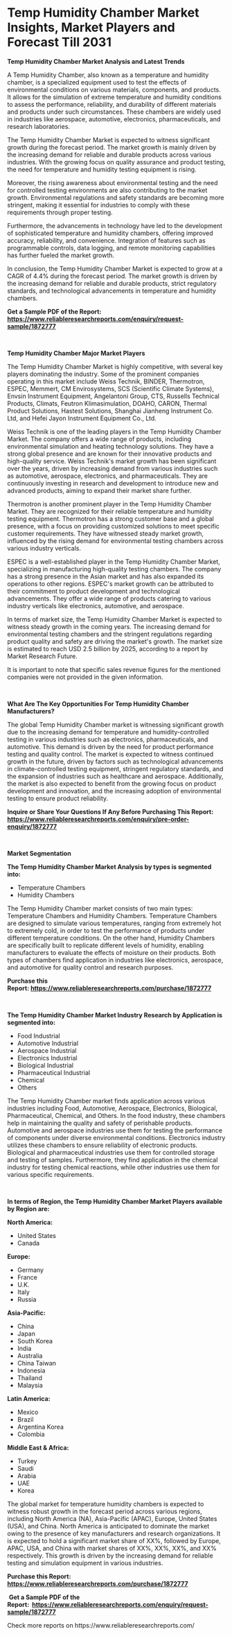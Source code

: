 <p><h1>Temp Humidity Chamber Market Insights, Market Players and Forecast Till 2031</h1></p><p><strong>Temp Humidity Chamber Market Analysis and Latest Trends</strong></p>
<p><p>A Temp Humidity Chamber, also known as a temperature and humidity chamber, is a specialized equipment used to test the effects of environmental conditions on various materials, components, and products. It allows for the simulation of extreme temperature and humidity conditions to assess the performance, reliability, and durability of different materials and products under such circumstances. These chambers are widely used in industries like aerospace, automotive, electronics, pharmaceuticals, and research laboratories.</p><p>The Temp Humidity Chamber Market is expected to witness significant growth during the forecast period. The market growth is mainly driven by the increasing demand for reliable and durable products across various industries. With the growing focus on quality assurance and product testing, the need for temperature and humidity testing equipment is rising.</p><p>Moreover, the rising awareness about environmental testing and the need for controlled testing environments are also contributing to the market growth. Environmental regulations and safety standards are becoming more stringent, making it essential for industries to comply with these requirements through proper testing.</p><p>Furthermore, the advancements in technology have led to the development of sophisticated temperature and humidity chambers, offering improved accuracy, reliability, and convenience. Integration of features such as programmable controls, data logging, and remote monitoring capabilities has further fueled the market growth.</p><p>In conclusion, the Temp Humidity Chamber Market is expected to grow at a CAGR of 4.4% during the forecast period. The market growth is driven by the increasing demand for reliable and durable products, strict regulatory standards, and technological advancements in temperature and humidity chambers.</p></p>
<p><strong>Get a Sample PDF of the Report:&nbsp; <a href="https://www.reliableresearchreports.com/enquiry/request-sample/1872777">https://www.reliableresearchreports.com/enquiry/request-sample/1872777</a></strong></p>
<p>&nbsp;</p>
<p><strong>Temp Humidity Chamber Major Market Players</strong></p>
<p><p>The Temp Humidity Chamber Market is highly competitive, with several key players dominating the industry. Some of the prominent companies operating in this market include Weiss Technik, BINDER, Thermotron, ESPEC, Memmert, CM Envirosystems, SCS (Scientific Climate Systems), Envsin Instrument Equipment, Angelantoni Group, CTS, Russells Technical Products, Climats, Feutron Klimasimulation, DOAHO, CARON, Thermal Product Solutions, Hastest Solutions, Shanghai Jianheng Instrument Co. Ltd, and Hefei Jayon Instrument Equipment Co., Ltd.</p><p>Weiss Technik is one of the leading players in the Temp Humidity Chamber Market. The company offers a wide range of products, including environmental simulation and heating technology solutions. They have a strong global presence and are known for their innovative products and high-quality service. Weiss Technik's market growth has been significant over the years, driven by increasing demand from various industries such as automotive, aerospace, electronics, and pharmaceuticals. They are continuously investing in research and development to introduce new and advanced products, aiming to expand their market share further.</p><p>Thermotron is another prominent player in the Temp Humidity Chamber Market. They are recognized for their reliable temperature and humidity testing equipment. Thermotron has a strong customer base and a global presence, with a focus on providing customized solutions to meet specific customer requirements. They have witnessed steady market growth, influenced by the rising demand for environmental testing chambers across various industry verticals.</p><p>ESPEC is a well-established player in the Temp Humidity Chamber Market, specializing in manufacturing high-quality testing chambers. The company has a strong presence in the Asian market and has also expanded its operations to other regions. ESPEC's market growth can be attributed to their commitment to product development and technological advancements. They offer a wide range of products catering to various industry verticals like electronics, automotive, and aerospace.</p><p>In terms of market size, the Temp Humidity Chamber Market is expected to witness steady growth in the coming years. The increasing demand for environmental testing chambers and the stringent regulations regarding product quality and safety are driving the market's growth. The market size is estimated to reach USD 2.5 billion by 2025, according to a report by Market Research Future.</p><p>It is important to note that specific sales revenue figures for the mentioned companies were not provided in the given information.</p></p>
<p>&nbsp;</p>
<p><strong>What Are The Key Opportunities For Temp Humidity Chamber Manufacturers?</strong></p>
<p><p>The global Temp Humidity Chamber market is witnessing significant growth due to the increasing demand for temperature and humidity-controlled testing in various industries such as electronics, pharmaceuticals, and automotive. This demand is driven by the need for product performance testing and quality control. The market is expected to witness continued growth in the future, driven by factors such as technological advancements in climate-controlled testing equipment, stringent regulatory standards, and the expansion of industries such as healthcare and aerospace. Additionally, the market is also expected to benefit from the growing focus on product development and innovation, and the increasing adoption of environmental testing to ensure product reliability.</p></p>
<p><strong>Inquire or Share Your Questions If Any Before Purchasing This Report: <a href="https://www.reliableresearchreports.com/enquiry/pre-order-enquiry/1872777">https://www.reliableresearchreports.com/enquiry/pre-order-enquiry/1872777</a></strong></p>
<p>&nbsp;</p>
<p><strong>Market Segmentation</strong></p>
<p><strong>The Temp Humidity Chamber Market Analysis by types is segmented into:</strong></p>
<p><ul><li>Temperature Chambers</li><li>Humidity Chambers</li></ul></p>
<p><p>The Temp Humidity Chamber market consists of two main types: Temperature Chambers and Humidity Chambers. Temperature Chambers are designed to simulate various temperatures, ranging from extremely hot to extremely cold, in order to test the performance of products under different temperature conditions. On the other hand, Humidity Chambers are specifically built to replicate different levels of humidity, enabling manufacturers to evaluate the effects of moisture on their products. Both types of chambers find application in industries like electronics, aerospace, and automotive for quality control and research purposes.</p></p>
<p><strong>Purchase this Report:&nbsp;<a href="https://www.reliableresearchreports.com/purchase/1872777">https://www.reliableresearchreports.com/purchase/1872777</a></strong></p>
<p>&nbsp;</p>
<p><strong>The Temp Humidity Chamber Market Industry Research by Application is segmented into:</strong></p>
<p><ul><li>Food Industrial</li><li>Automotive Industrial</li><li>Aerospace Industrial</li><li>Electronics Industrial</li><li>Biological Industrial</li><li>Pharmaceutical Industrial</li><li>Chemical</li><li>Others</li></ul></p>
<p><p>The Temp Humidity Chamber market finds application across various industries including Food, Automotive, Aerospace, Electronics, Biological, Pharmaceutical, Chemical, and Others. In the food industry, these chambers help in maintaining the quality and safety of perishable products. Automotive and aerospace industries use them for testing the performance of components under diverse environmental conditions. Electronics industry utilizes these chambers to ensure reliability of electronic products. Biological and pharmaceutical industries use them for controlled storage and testing of samples. Furthermore, they find application in the chemical industry for testing chemical reactions, while other industries use them for various specific requirements.</p></p>
<p>&nbsp;</p>
<p><strong>In terms of Region, the Temp Humidity Chamber Market Players available by Region are:</strong></p>
<p>
    <p> <strong> North America: </strong>
        <ul>
            <li>United States</li>
            <li>Canada</li>
        </ul>
        </p> 
    <p> <strong> Europe: </strong>
        <ul>
            <li>Germany</li>
            <li>France</li>
            <li>U.K.</li>
            <li>Italy</li>
            <li>Russia</li>
        </ul>
        </p> 
    <p> <strong> Asia-Pacific: </strong>
        <ul>
            <li>China</li>
            <li>Japan</li>
            <li>South Korea</li>
            <li>India</li>
            <li>Australia</li>
            <li>China Taiwan</li>
            <li>Indonesia</li>
            <li>Thailand</li>
            <li>Malaysia</li>
        </ul>
        </p> 
    <p> <strong> Latin America: </strong>
        <ul>
            <li>Mexico</li>
            <li>Brazil</li>
            <li>Argentina Korea</li>
            <li>Colombia</li>
        </ul>
        </p> 
    <p> <strong> Middle East & Africa: </strong>
        <ul>
            <li>Turkey</li>
            <li>Saudi</li>
            <li>Arabia</li>
            <li>UAE</li>
            <li>Korea</li>
        </ul>
    </p>
    </p>
<p><p>The global market for temperature humidity chambers is expected to witness robust growth in the forecast period across various regions, including North America (NA), Asia-Pacific (APAC), Europe, United States (USA), and China. North America is anticipated to dominate the market owing to the presence of key manufacturers and research organizations. It is expected to hold a significant market share of XX%, followed by Europe, APAC, USA, and China with market shares of XX%, XX%, XX%, and XX% respectively. This growth is driven by the increasing demand for reliable testing and simulation equipment in various industries.</p></p>
<p><strong>Purchase this Report: <a href="https://www.reliableresearchreports.com/purchase/1872777">https://www.reliableresearchreports.com/purchase/1872777</a></strong></p>
<p>&nbsp;<strong>Get a Sample PDF of the Report:&nbsp;&nbsp;<a href="https://www.reliableresearchreports.com/enquiry/request-sample/1872777">https://www.reliableresearchreports.com/enquiry/request-sample/1872777</a></strong></p>
<p><strong></strong></p>
<p>Check more reports on https://www.reliableresearchreports.com/</p>